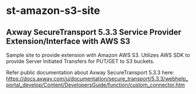 # st-amazon-s3-site

## Axway SecureTransport 5.3.3 Service Provider Extension/Interface with AWS S3

Sample site to provide extension with Amazon AWS S3. Utilizes AWS SDK to provide Server Initiated Transfers for PUT/GET to S3 buckets.

Refer public documentation about Axway SecureTransport 5.3.3 here:
https://docs.axway.com/u/documentation/secure_transport/5.3.3/webhelp_portal_develop/Content/DevelopersGuide/function/custom_connector.htm
